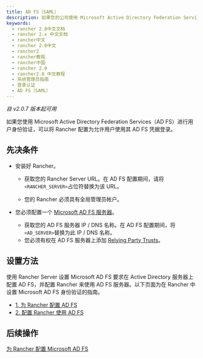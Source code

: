```yaml
---
title: AD FS（SAML）
description: 如果您的公司使用 Microsoft Active Directory Federation Services（AD FS）进行用户身份验证，则可以将 Rancher 配置为允许用户使用其 AD FS 凭据登录。
keywords:
  - rancher 2.0中文文档
  - rancher 2.x 中文文档
  - rancher中文
  - rancher 2.0中文
  - rancher2
  - rancher教程
  - rancher中国
  - rancher 2.0
  - rancher2.0 中文教程
  - 系统管理员指南
  - 登录认证
  - AD FS（SAML）
---
```


_自 v2.0.7 版本起可用_

如果您使用 Microsoft Active Directory Federation Services（AD FS）进行用户身份验证，可以将 Rancher 配置为允许用户使用其 AD FS 凭据登录。

## 先决条件

- 安装好 Rancher。

  - 获取您的 Rancher Server URL。在 AD FS 配置期间，请将`<RANCHER_SERVER>`占位符替换为该 URL。

  - 您的 Rancher 必须具有全局管理员帐户。

- 您必须配置一个 [Microsoft AD FS 服务器](https://docs.microsoft.com/en-us/windows-server/identity/active-directory-federation-services)。

  - 获取您的 AD FS 服务器 IP / DNS 名称。在 AD FS 配置期间，将`<AD_SERVER>`替换为此 IP / DNS 名称。
  - 您必须有权在 AD FS 服务器上添加 [Relying Party Trusts](https://docs.microsoft.com/zh-cn/windows-server/identity/ad-fs/operations/create-a-relying-party-trust)。

## 设置方法

使用 Rancher Server 设置 Microsoft AD FS 要求在 Active Directory 服务器上配置 AD FS，并配置 Rancher 来使用 AD FS 服务器。以下页面为在 Rancher 中设置 Microsoft AD FS 身份验证的指南。

- [1. 为 Rancher 配置 AD FS](/docs/rancher2/admin-settings/authentication/microsoft-adfs/microsoft-adfs-setup/_index)
- [2. 配置 Rancher 使用 AD FS](/docs/rancher2/admin-settings/authentication/microsoft-adfs/rancher-adfs-setup/_index)

## 后续操作

[为 Rancher 配置 Microsoft AD FS](/docs/rancher2/admin-settings/authentication/microsoft-adfs/microsoft-adfs-setup/_index)
